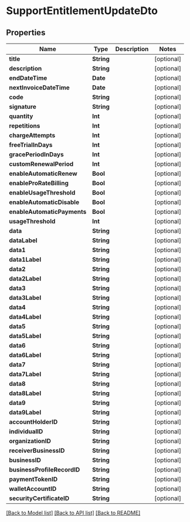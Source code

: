 # SupportEntitlementUpdateDto

## Properties
Name | Type | Description | Notes
------------ | ------------- | ------------- | -------------
**title** | **String** |  | [optional] 
**description** | **String** |  | [optional] 
**endDateTime** | **Date** |  | [optional] 
**nextInvoiceDateTime** | **Date** |  | [optional] 
**code** | **String** |  | [optional] 
**signature** | **String** |  | [optional] 
**quantity** | **Int** |  | [optional] 
**repetitions** | **Int** |  | [optional] 
**chargeAttempts** | **Int** |  | [optional] 
**freeTrialInDays** | **Int** |  | [optional] 
**gracePeriodInDays** | **Int** |  | [optional] 
**customRenewalPeriod** | **Int** |  | [optional] 
**enableAutomaticRenew** | **Bool** |  | [optional] 
**enableProRateBilling** | **Bool** |  | [optional] 
**enableUsageThreshold** | **Bool** |  | [optional] 
**enableAutomaticDisable** | **Bool** |  | [optional] 
**enableAutomaticPayments** | **Bool** |  | [optional] 
**usageThreshold** | **Int** |  | [optional] 
**data** | **String** |  | [optional] 
**dataLabel** | **String** |  | [optional] 
**data1** | **String** |  | [optional] 
**data1Label** | **String** |  | [optional] 
**data2** | **String** |  | [optional] 
**data2Label** | **String** |  | [optional] 
**data3** | **String** |  | [optional] 
**data3Label** | **String** |  | [optional] 
**data4** | **String** |  | [optional] 
**data4Label** | **String** |  | [optional] 
**data5** | **String** |  | [optional] 
**data5Label** | **String** |  | [optional] 
**data6** | **String** |  | [optional] 
**data6Label** | **String** |  | [optional] 
**data7** | **String** |  | [optional] 
**data7Label** | **String** |  | [optional] 
**data8** | **String** |  | [optional] 
**data8Label** | **String** |  | [optional] 
**data9** | **String** |  | [optional] 
**data9Label** | **String** |  | [optional] 
**accountHolderID** | **String** |  | [optional] 
**individualID** | **String** |  | [optional] 
**organizationID** | **String** |  | [optional] 
**receiverBusinessID** | **String** |  | [optional] 
**businessID** | **String** |  | [optional] 
**businessProfileRecordID** | **String** |  | [optional] 
**paymentTokenID** | **String** |  | [optional] 
**walletAccountID** | **String** |  | [optional] 
**securityCertificateID** | **String** |  | [optional] 

[[Back to Model list]](../README.md#documentation-for-models) [[Back to API list]](../README.md#documentation-for-api-endpoints) [[Back to README]](../README.md)


